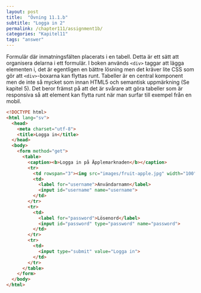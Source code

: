 ```yaml
---
layout: post
title:  "Övning 11.1.b"
subtitle: "Logga in 2"
permalink: /chapter111/assignment1b/
categories: "Kapitel11"
tags: "answer"
---
```

Formulär där inmatningsfälten placerats i en tabell. Detta är ett sätt att organisera delarna i ett formulär. I boken används `<div>` taggar att lägga elementen i, det är egentligen en bättre lösning men det kräver lite CSS som gör att `<div>`-boxarna kan flyttas runt. Tabeller är en central komponent men de inte så mycket som innan HTML5 och semantisk uppmärkning (Se kapitel 5). Det beror främst på att det är svårare att göra tabeller som är responsiva så att element kan flytta runt när man surfar till exempel från en mobil.

```HTML
<!DOCTYPE html>
<html lang="sv">
  <head>
    <meta charset="utf-8">
    <title>Logga in</title>
  </head>
  <body>
    <form method="get">
      <table>
        <caption><b>Logga in på Äpplemarknaden</b></caption>
        <tr>
          <td rowspan="3"><img src="images/fruit-apple.jpg" width="100" height="100" alt="Äpple"></td>
          <td>
            <label for="username">Användarnamn</label>
            <input id="username" name="username">
          </td>
        </tr>
        <tr>
          <td>
            <label for="password">Lösenord</label>
            <input id="password" type="password" name="password">
          </td>
        </tr>
        <tr>
          <td>
            <input type="submit" value="Logga in">
          </td>
        </tr>
      </table>
    </form>
  </body>
</html>
```

